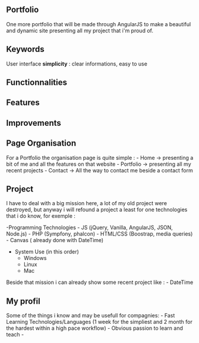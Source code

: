 ## Portfolio

One more portfolio that will be made through AngularJS to make a beautiful and dynamic site presenting all my project that i'm proud of.

## Keywords

User interface **simplicity** : clear informations, easy to use

## Functionnalities

## Features

## Improvements

## Page Organisation

For a Portfolio the organisation page is quite simple :
	- Home -> presenting a bit of me and all the features on that website
	- Portfolio -> presenting all my recent projects
	- Contact -> All the way to contact me beside a contact form

## Project

I have to deal with a big mission here, a lot of my old project were destroyed, but anyway i will refound a project a least for one technologies that i do know, for exemple :

-Programming Technologies
	- JS (jQuery, Vanilla, AngularJS, JSON, Node.js)
	- PHP (Sympfony, phalcon)
	- HTML/CSS (Boostrap, media queries)
	- Canvas ( already done with DateTime)
- System Use (in this order)
	- Windows
	- Linux
	- Mac 

Beside that mission i can already show some recent project like : 
	- DateTime

## My profil

Some of the things i know and may be usefull for compagnies:
	- Fast Learning Technologies/Languages (1 week for the simpliest and 2 month for the hardest within a high pace workflow)
	- Obvious passion to learn and teach
	- 
